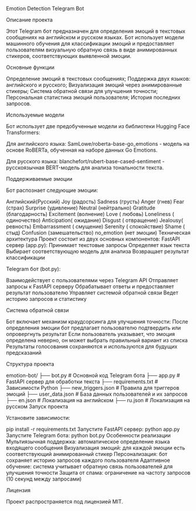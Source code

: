 Emotion Detection Telegram Bot

Описание проекта

Этот Telegram бот предназначен для определения эмоций в текстовых сообщениях на английском и русском языках. Бот использует модели машинного обучения для классификации эмоций и предоставляет пользователям визуальную обратную связь в виде анимированных стикеров, соответствующих выявленной эмоции.

Основные функции

Определение эмоций в текстовых сообщениях;
Поддержка двух языков: английского и русского;
Визуализация эмоций через анимированные стикеры;
Система обратной связи для улучшения точности;
Персональная статистика эмоций пользователя;
История последних запросов.

Используемые модели

Бот использует две предобученные модели из библиотеки Hugging Face Transformers:

Для английского языка: SamLowe/roberta-base-go_emotions - модель на основе RoBERTa, обученная на наборе данных Go Emotions.

Для русского языка: blanchefort/rubert-base-cased-sentiment - русскоязычная BERT-модель для анализа тональности текста.

Поддерживаемые эмоции

Бот распознает следующие эмоции:

Английский(Русский)
Joy (радость)
Sadness (грусть)
Anger (гнев)
Fear (страх)
Surprise (удивление)
Neutral (нейтрально)
Gratitude (благодарность)
Excitement (волнение)
Love ( любовь)
Loneliness ( одиночество)
Anticipation( ожидание)
Disgust ( отвращение)
Jealousy( ревность)
Embarrassment ( смущение)
Serenity ( спокойствие)
Shame ( стыд)
Confusion (замешательство)
no_emotion (нет эмоции)
Техническая архитектура
Проект состоит из двух основных компонентов:
FastAPI сервер (app.py):
Принимает текстовые запросы
Определяет язык текста
Выбирает соответствующую модель для анализа
Возвращает результат классификации

Telegram бот (bot.py):

Взаимодействует с пользователями через Telegram API
Отправляет запросы к FastAPI серверу
Обрабатывает ответы и предоставляет результат пользователю
Управляет системой обратной связи
Ведет историю запросов и статистику

Система обратной связи

Бот включает механизм краудсорсинга для улучшения точности:
После определения эмоции бот предлагает пользователю подтвердить или опровергнуть результат
Если пользователь указывает, что эмоция определена неверно, он может выбрать правильный вариант из списка
Результаты голосования сохраняются и используются для будущих предсказаний

Структура проекта

emotion-bot/
├── bot.py                # Основной код Telegram бота
├── app.py                # FastAPI сервер для обработки текста
├── requirements.txt      # Зависимости Python
├── new_triggers.json     # Правила для триггеров эмоций
├── user_data.json        # База данных пользователей и их запросов
├── en.json               # Локализация на английском
├── ru.json               # Локализация на русском
Запуск проекта

Установите зависимости:

pip install -r requirements.txt
Запустите FastAPI сервер:
python app.py
Запустите Telegram бота:
python bot.py
 Особенности реализации
Мультиязычная поддержка: автоматическое определение языка входящего сообщения
Визуализация эмоций: для каждой эмоции есть соответствующий анимированный стикер
Персонализация: бот сохраняет историю запросов каждого пользователя
Адаптивное обучение: система учитывает обратную связь пользователей для улучшения точности
Защита от спама: ограничение на частоту запросов (10 секунд между запросами)


Лицензия

Проект распространяется под лицензией MIT.
